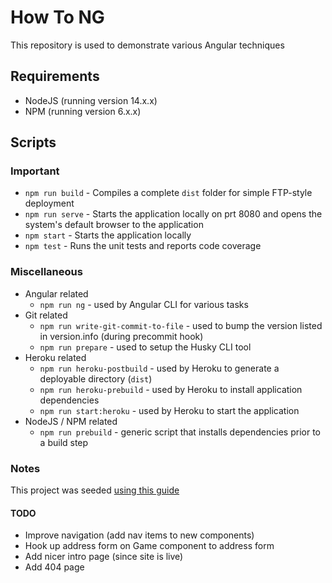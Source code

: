 # How To NG

This repository is used to demonstrate various Angular techniques

## Requirements

* NodeJS (running version 14.x.x)
* NPM (running version 6.x.x)

## Scripts

### Important

* `npm run build` - Compiles a complete `dist` folder for simple FTP-style deployment
* `npm run serve` - Starts the application locally on prt 8080 and opens the system's default browser to the application
* `npm start` - Starts the application locally
* `npm test` - Runs the unit tests and reports code coverage

### Miscellaneous

* Angular related
	* `npm run ng` - used by Angular CLI for various tasks
* Git related
	* `npm run write-git-commit-to-file` - used to bump the version listed in version.info (during precommit hook)
	* `npm run prepare` - used to setup the Husky CLI tool
* Heroku related
	* `npm run heroku-postbuild` - used by Heroku to generate a deployable directory (`dist`)
	* `npm run heroku-prebuild` - used by Heroku to install application dependencies
	* `npm run start:heroku` - used by Heroku to start the application
* NodeJS / NPM related
	* `npm run prebuild` - generic script that installs dependencies prior to a build step

### Notes

This project was seeded [using this guide](https://elements.heroku.com/buttons/pbraswell/heroku-angular-seed)

#### TODO

* Improve navigation (add nav items to new components)
* Hook up address form on Game component to address form
* Add nicer intro page (since site is live)
* Add 404 page
